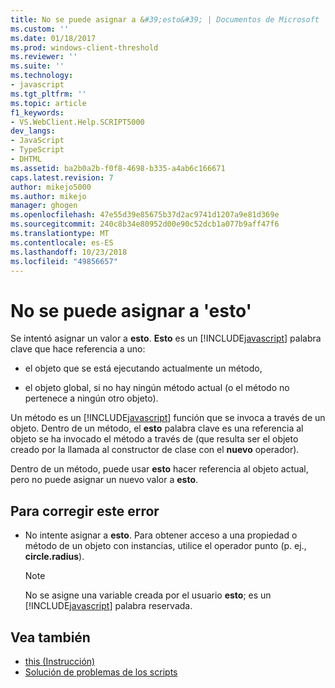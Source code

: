 ```yaml
---
title: No se puede asignar a &#39;esto&#39; | Documentos de Microsoft
ms.custom: ''
ms.date: 01/18/2017
ms.prod: windows-client-threshold
ms.reviewer: ''
ms.suite: ''
ms.technology:
- javascript
ms.tgt_pltfrm: ''
ms.topic: article
f1_keywords:
- VS.WebClient.Help.SCRIPT5000
dev_langs:
- JavaScript
- TypeScript
- DHTML
ms.assetid: ba2b0a2b-f0f8-4698-b335-a4ab6c166671
caps.latest.revision: 7
author: mikejo5000
ms.author: mikejo
manager: ghogen
ms.openlocfilehash: 47e55d39e85675b37d2ac9741d1207a9e81d369e
ms.sourcegitcommit: 240c8b34e80952d00e90c52dcb1a077b9aff47f6
ms.translationtype: MT
ms.contentlocale: es-ES
ms.lasthandoff: 10/23/2018
ms.locfileid: "49856657"
---
```

# <a name="cannot-assign-to-39this39"></a>No se puede asignar a &#39;esto&#39;
Se intentó asignar un valor a **esto**. **Esto** es un [!INCLUDE[javascript](../../javascript/includes/javascript-md.md)] palabra clave que hace referencia a uno:

- el objeto que se está ejecutando actualmente un método,

- el objeto global, si no hay ningún método actual (o el método no pertenece a ningún otro objeto).

Un método es un [!INCLUDE[javascript](../../javascript/includes/javascript-md.md)] función que se invoca a través de un objeto. Dentro de un método, el **esto** palabra clave es una referencia al objeto se ha invocado el método a través de (que resulta ser el objeto creado por la llamada al constructor de clase con el **nuevo** operador).

Dentro de un método, puede usar **esto** hacer referencia al objeto actual, pero no puede asignar un nuevo valor a **esto**.

## <a name="to-correct-this-error"></a>Para corregir este error

- No intente asignar a **esto**. Para obtener acceso a una propiedad o método de un objeto con instancias, utilice el operador punto (p. ej., **circle.radius**).

  > [!NOTE]
  > No se asigne una variable creada por el usuario **esto**; es un [!INCLUDE[javascript](../../javascript/includes/javascript-md.md)] palabra reservada.

## <a name="see-also"></a>Vea también

- [this (Instrucción)](../../javascript/reference/this-statement-javascript.md)
- [Solución de problemas de los scripts](../../javascript/advanced/troubleshooting-your-scripts-javascript.md)